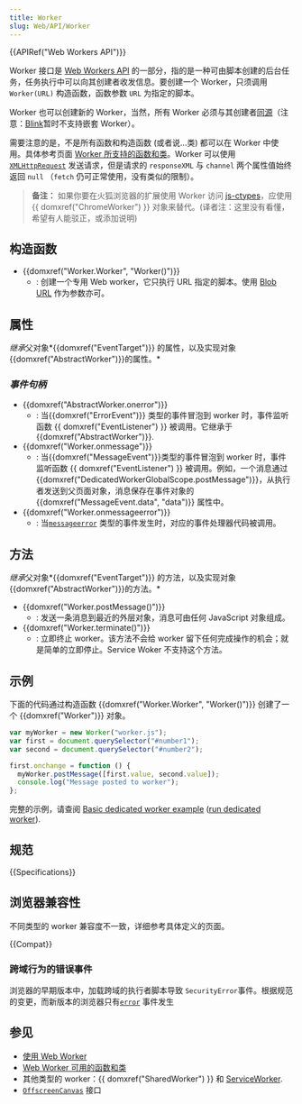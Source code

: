 ```yaml
---
title: Worker
slug: Web/API/Worker
---
```


{{APIRef("Web Workers API")}}

Worker 接口是 [Web Workers API](/zh-CN/docs/Web/API/Web_Workers_API) 的一部分，指的是一种可由脚本创建的后台任务，任务执行中可以向其创建者收发信息。要创建一个 Worker，只须调用 `Worker(URL)` 构造函数，函数参数 `URL` 为指定的脚本。

Worker 也可以创建新的 Worker，当然，所有 Worker 必须与其创建者[同源](/zh-CN/docs/Web/Security/Same-origin_policy)（注意：[Blink](https://groups.google.com/a/chromium.org/forum/#!topic/blink-dev/5R3B4RN4GHU)暂时不支持嵌套 Worker）。

需要注意的是，不是所有函数和构造函数 (或者说…类) 都可以在 Worker 中使用。具体参考页面 [Worker 所支持的函数和类](/zh-CN/docs/Web/API/Web_Workers_API/Functions_and_classes_available_to_workers)。Worker 可以使用 [`XMLHttpRequest`](/zh-CN/DOM/XMLHttpRequest) 发送请求，但是请求的 `responseXML` 与 `channel` 两个属性值始终返回 `null` （`fetch` 仍可正常使用，没有类似的限制）。

> **备注：** 如果你要在火狐浏览器的扩展使用 Worker 访问 [js-ctypes](/zh-CN/docs/Mozilla/js-ctypes)，应使用 {{ domxref("ChromeWorker") }} 对象来替代。(译者注：这里没有看懂，希望有人能驳正，或添加说明)

## 构造函数

- {{domxref("Worker.Worker", "Worker()")}}
  - : 创建一个专用 Web worker，它只执行 URL 指定的脚本。使用 [Blob URL](/zh-CN/docs/Web/API/Blob) 作为参数亦可。

## 属性

*继承*父对象*{{domxref("EventTarget")}} 的属性，以及实现对象 {{domxref("AbstractWorker")}}的属性。*

### _事件句柄_

- {{domxref("AbstractWorker.onerror")}}
  - : 当{{domxref("ErrorEvent")}} 类型的事件冒泡到 worker 时，事件监听函数 {{ domxref("EventListener") }} 被调用。它继承于 {{domxref("AbstractWorker")}}.
- {{domxref("Worker.onmessage")}}
  - : 当{{domxref("MessageEvent")}}类型的事件冒泡到 worker 时，事件监听函数 {{ domxref("EventListener") }} 被调用。例如，一个消息通过 {{domxref("DedicatedWorkerGlobalScope.postMessage")}}，从执行者发送到父页面对象，消息保存在事件对象的 {{domxref("MessageEvent.data", "data")}} 属性中。
- {{domxref("Worker.onmessageerror")}}
  - : 当[`messageerror`](/zh-CN/docs/Web/API/DedicatedWorkerGlobalScope/messageerror_event) 类型的事件发生时，对应的事件处理器代码被调用。

## 方法

*继承*父对象*{{domxref("EventTarget")}} 的方法，以及实现对象 {{domxref("AbstractWorker")}}的方法。*

- {{domxref("Worker.postMessage()")}}
  - : 发送一条消息到最近的外层对象，消息可由任何 JavaScript 对象组成。
- {{domxref("Worker.terminate()")}}
  - : 立即终止 worker。该方法不会给 worker 留下任何完成操作的机会；就是简单的立即停止。Service Woker 不支持这个方法。

## 示例

下面的代码通过构造函数 {{domxref("Worker.Worker", "Worker()")}} 创建了一个 {{domxref("Worker")}} 对象。

```js
var myWorker = new Worker("worker.js");
var first = document.querySelector("#number1");
var second = document.querySelector("#number2");

first.onchange = function () {
  myWorker.postMessage([first.value, second.value]);
  console.log("Message posted to worker");
};
```

完整的示例，请查阅 [Basic dedicated worker example](https://github.com/mdn/simple-web-worker) ([run dedicated worker](http://mdn.github.io/simple-web-worker/)).

## 规范

{{Specifications}}

## 浏览器兼容性

不同类型的 worker 兼容度不一致，详细参考具体定义的页面。

{{Compat}}

### 跨域行为的错误事件

浏览器的早期版本中，加载跨域的执行者脚本导致 `SecurityError`事件。根据规范的变更，而新版本的浏览器只有[`error`](/zh-CN/docs/Web/API/Element/error_event) 事件发生

## 参见

- [使用 Web Worker](/zh-CN/docs/Web/API/Web_Workers_API/Using_web_workers)
- [Web Worker 可用的函数和类](/zh-CN/docs/Web/API/Web_Workers_API/Functions_and_classes_available_to_workers)
- 其他类型的 worker：{{ domxref("SharedWorker") }} 和 [ServiceWorker](/zh-CN/docs/Web/API/Service_Worker_API).
- [`OffscreenCanvas`](/zh-CN/docs/Web/API/OffscreenCanvas) 接口
